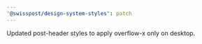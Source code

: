 ```yaml
---
'@swisspost/design-system-styles': patch
---
```


Updated post-header styles to apply overflow-x only on desktop.
